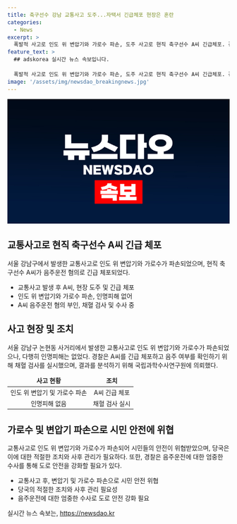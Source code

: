 ```yaml
---
title: 축구선수 강남 교통사고 도주...자택서 긴급체포 현장은 혼란
categories:
  - News
excerpt: >
  폭발적 사고로 인도 위 변압기와 가로수 파손, 도주 사고로 현직 축구선수 A씨 긴급체포. 경찰, 음주 여부 채혈검사 실시했으며, A씨는 음주운전 부인 중. 인명피해는 없었으나 음주운전 가능성 수사 중. A씨의 행동에 관심이 쏠리고 있다.
feature_text: >
  ## adskorea 실시간 뉴스 속보입니다.

  폭발적 사고로 인도 위 변압기와 가로수 파손, 도주 사고로 현직 축구선수 A씨 긴급체포. 경찰, 음주 여부 채혈검사 실시했으며, A씨는 음주운전 부인 중. 인명피해는 없었으나 음주운전 가능성 수사 중. A씨의 행동에 관심이 쏠리고 있다.
image: '/assets/img/newsdao_breakingnews.jpg'
---
```


<p><img src="/assets/img/newsdao_breakingnews.jpg" alt="adskorea 속보" /></p>

<h2 data-ke-size="size26">교통사고로 현직 축구선수 A씨 긴급 체포</h2>

<p data-ke-size="size16">서울 강남구에서 발생한 교통사고로 인도 위 변압기와 가로수가 파손되었으며, 현직 축구선수 A씨가 음주운전 혐의로 긴급 체포되었다. </p>

<ul>
<li>교통사고 발생 후 A씨, 현장 도주 및 긴급 체포</li>
<li>인도 위 변압기와 가로수 파손, 인명피해 없어 </li>
<li>A씨 음주운전 혐의 부인, 채혈 검사 및 수사 중</li>
</ul>

<h2 data-ke-size="size26">사고 현장 및 조치</h2>

<p data-ke-size="size16">서울 강남구 논현동 사거리에서 발생한 교통사고로 인도 위 변압기와 가로수가 파손되었으나, 다행히 인명피해는 없었다. 경찰은 A씨를 긴급 체포하고 음주 여부를 확인하기 위해 채혈 검사를 실시했으며, 결과를 분석하기 위해 국립과학수사연구원에 의뢰했다.</p>

<table>
<thead>
<tr>
<td style="text-align: center; height: 17px;"><b>사고 현황</b></td>
<td style="text-align: center; height: 17px;"><b>조치</b></td>
</tr>
</thead>
<tbody>
<tr>
<td style="text-align: center; height: 17px;">인도 위 변압기 및 가로수 파손</td>
<td style="text-align: center; height: 17px;">A씨 긴급 체포</td>
</tr>
<tr>
<td style="text-align: center; height: 17px;">인명피해 없음</td>
<td style="text-align: center; height: 17px;">채혈 검사 실시</td>
</tr>
</tbody>
</table>

<p data-ke-size="size16"></p>

<h2 data-ke-size="size26">가로수 및 변압기 파손으로 시민 안전에 위협</h2>

<p data-ke-size="size16">교통사고로 인도 위 변압기와 가로수가 파손되어 시민들의 안전이 위협받았으며, 당국은 이에 대한 적절한 조치와 사후 관리가 필요하다. 또한, 경찰은 음주운전에 대한 엄중한 수사를 통해 도로 안전을 강화할 필요가 있다.</p>

<ul>
<li>교통사고 후, 변압기 및 가로수 파손으로 시민 안전 위협</li>
<li>당국의 적절한 조치와 사후 관리 필요성</li>
<li>음주운전에 대한 엄중한 수사로 도로 안전 강화 필요</li>
</ul>

<p data-ke-size="size16"></p>
실시간 뉴스 속보는, <a href="https://newsdao.kr" rel="dofollow">https://newsdao.kr</a>


